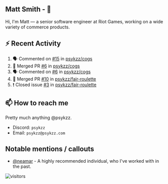 <!--
[![PsyKzz's github stats](https://github-readme-stats.vercel.app/api?username=psykzz&show_icons=true)](https://github.com/anuraghazra/github-readme-stats)
-->

## Matt Smith - 👋
Hi, I'm Matt — a senior software engineer at Riot Games, working on a wide variety of commerce products.

## ⚡ Recent Activity

<!--START_SECTION:activity-->
1. 🗣 Commented on [#15](https://github.com/psykzz/cogs/issues/15) in [psykzz/cogs](https://github.com/psykzz/cogs)
2. 🎉 Merged PR [#6](https://github.com/psykzz/cogs/pull/6) in [psykzz/cogs](https://github.com/psykzz/cogs)
3. 🗣 Commented on [#6](https://github.com/psykzz/cogs/issues/6) in [psykzz/cogs](https://github.com/psykzz/cogs)
4. 🎉 Merged PR [#10](https://github.com/psykzz/fair-roulette/pull/10) in [psykzz/fair-roulette](https://github.com/psykzz/fair-roulette)
5. ❗️ Closed issue [#3](https://github.com/psykzz/fair-roulette/issues/3) in [psykzz/fair-roulette](https://github.com/psykzz/fair-roulette)
<!--END_SECTION:activity-->


## 📫 How to reach me

Pretty much anything @psykzz.

- Discord: `psykzz`
- Email: `psykzz@psykzz.com`


## Notable mentions / callouts

 - [@neamar](https://github.com/neamar) - A highly recommended individual, who I've worked with in the past.


![visitors](https://visitor-badge.glitch.me/badge?page_id=psykzz/psykzz)


